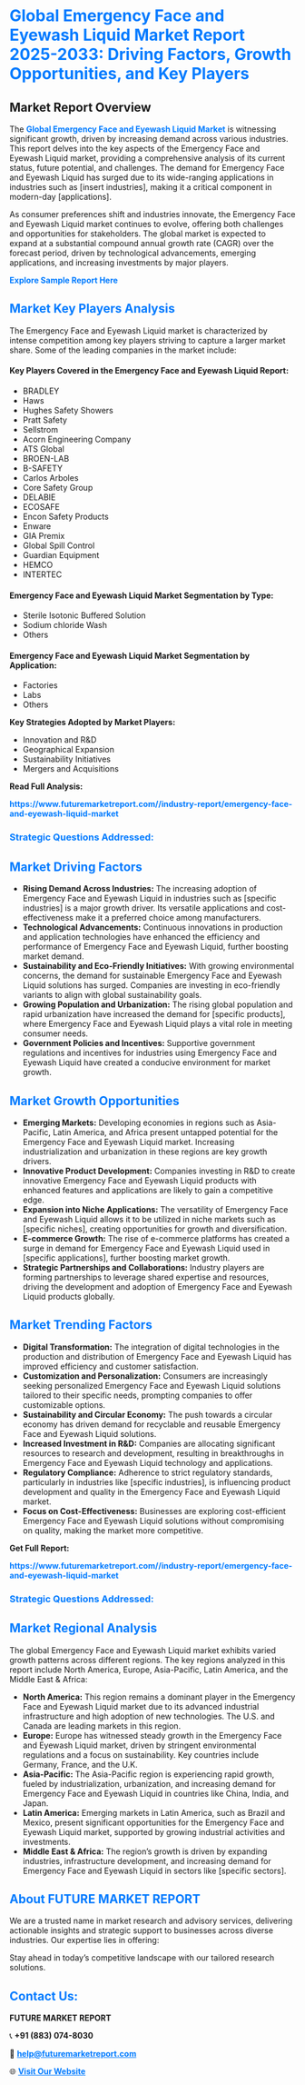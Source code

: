 <h1 style="color: #007BFF;">Global Emergency Face and Eyewash Liquid Market Report 2025-2033: Driving Factors, Growth Opportunities, and Key Players</h1>

<section id="overview">
<h2>Market Report Overview</h2>
<p>The <a href="https://www.futuremarketreport.com//industry-report/emergency-face-and-eyewash-liquid-market" style="color: #007BFF; text-decoration: none;"><strong>Global Emergency Face and Eyewash Liquid Market</strong></a> is witnessing significant growth, driven by increasing demand across various industries. This report delves into the key aspects of the Emergency Face and Eyewash Liquid market, providing a comprehensive analysis of its current status, future potential, and challenges. The demand for Emergency Face and Eyewash Liquid has surged due to its wide-ranging applications in industries such as [insert industries], making it a critical component in modern-day [applications].</p>
<p>As consumer preferences shift and industries innovate, the Emergency Face and Eyewash Liquid market continues to evolve, offering both challenges and opportunities for stakeholders. The global market is expected to expand at a substantial compound annual growth rate (CAGR) over the forecast period, driven by technological advancements, emerging applications, and increasing investments by major players.</p>
</section>

<section id="overview">
<p><a href="https://www.futuremarketreport.com//request-sample/reportId=55923" style="color: #007BFF; text-decoration: none;"><strong>Explore Sample Report Here</strong></a></p>
</section>

<section id="key-players">
<h2 style="color: #007BFF;">Market Key Players Analysis</h2>
<p>The Emergency Face and Eyewash Liquid market is characterized by intense competition among key players striving to capture a larger market share. Some of the leading companies in the market include:</p>
<h4>Key Players Covered in the Emergency Face and Eyewash Liquid Report:</h4>
<ul><li>BRADLEY</li><li>Haws</li><li>Hughes Safety Showers</li><li>Pratt Safety</li><li>Sellstrom</li><li>Acorn Engineering Company</li><li>ATS Global</li><li>BROEN-LAB</li><li>B-SAFETY</li><li>Carlos Arboles</li><li>Core Safety Group</li><li>DELABIE</li><li>ECOSAFE</li><li>Encon Safety Products</li><li>Enware</li><li>GIA Premix</li><li>Global Spill Control</li><li>Guardian Equipment</li><li>HEMCO</li><li>INTERTEC</li></ul>
<h4>Emergency Face and Eyewash Liquid Market Segmentation by Type:</h4>
<ul><li>Sterile Isotonic Buffered Solution</li><li>Sodium chloride Wash</li><li>Others</li></ul>

<h4>Emergency Face and Eyewash Liquid Market Segmentation by Application:</h4>
<ul><li>Factories</li><li>Labs</li><li>Others</li></ul>
<p><strong>Key Strategies Adopted by Market Players:</strong></p>
<ul>
<li>Innovation and R&D</li>
<li>Geographical Expansion</li>
<li>Sustainability Initiatives</li>
<li>Mergers and Acquisitions</li>
</ul>
</section>

<section>
<p><strong>Read Full Analysis: </strong></p><a href="https://www.futuremarketreport.com//industry-report/emergency-face-and-eyewash-liquid-market" style="color: #007BFF; text-decoration: none;"><strong>https://www.futuremarketreport.com//industry-report/emergency-face-and-eyewash-liquid-market</strong></a>
<h3 style="color: #007BFF;">Strategic Questions Addressed:</h3>
</section>

<section id="driving-factors">
<h2 style="color: #007BFF;">Market Driving Factors</h2>
<ul>
<li><strong>Rising Demand Across Industries:</strong> The increasing adoption of Emergency Face and Eyewash Liquid in industries such as [specific industries] is a major growth driver. Its versatile applications and cost-effectiveness make it a preferred choice among manufacturers.</li>
<li><strong>Technological Advancements:</strong> Continuous innovations in production and application technologies have enhanced the efficiency and performance of Emergency Face and Eyewash Liquid, further boosting market demand.</li>
<li><strong>Sustainability and Eco-Friendly Initiatives:</strong> With growing environmental concerns, the demand for sustainable Emergency Face and Eyewash Liquid solutions has surged. Companies are investing in eco-friendly variants to align with global sustainability goals.</li>
<li><strong>Growing Population and Urbanization:</strong> The rising global population and rapid urbanization have increased the demand for [specific products], where Emergency Face and Eyewash Liquid plays a vital role in meeting consumer needs.</li>
<li><strong>Government Policies and Incentives:</strong> Supportive government regulations and incentives for industries using Emergency Face and Eyewash Liquid have created a conducive environment for market growth.</li>
</ul>
</section>

<section id="growth-opportunities">
<h2 style="color: #007BFF;">Market Growth Opportunities</h2>
<ul>
<li><strong>Emerging Markets:</strong> Developing economies in regions such as Asia-Pacific, Latin America, and Africa present untapped potential for the Emergency Face and Eyewash Liquid market. Increasing industrialization and urbanization in these regions are key growth drivers.</li>
<li><strong>Innovative Product Development:</strong> Companies investing in R&D to create innovative Emergency Face and Eyewash Liquid products with enhanced features and applications are likely to gain a competitive edge.</li>
<li><strong>Expansion into Niche Applications:</strong> The versatility of Emergency Face and Eyewash Liquid allows it to be utilized in niche markets such as [specific niches], creating opportunities for growth and diversification.</li>
<li><strong>E-commerce Growth:</strong> The rise of e-commerce platforms has created a surge in demand for Emergency Face and Eyewash Liquid used in [specific applications], further boosting market growth.</li>
<li><strong>Strategic Partnerships and Collaborations:</strong> Industry players are forming partnerships to leverage shared expertise and resources, driving the development and adoption of Emergency Face and Eyewash Liquid products globally.</li>
</ul>
</section>

<section id="trending-factors">
<h2 style="color: #007BFF;">Market Trending Factors</h2>
<ul>
<li><strong>Digital Transformation:</strong> The integration of digital technologies in the production and distribution of Emergency Face and Eyewash Liquid has improved efficiency and customer satisfaction.</li>
<li><strong>Customization and Personalization:</strong> Consumers are increasingly seeking personalized Emergency Face and Eyewash Liquid solutions tailored to their specific needs, prompting companies to offer customizable options.</li>
<li><strong>Sustainability and Circular Economy:</strong> The push towards a circular economy has driven demand for recyclable and reusable Emergency Face and Eyewash Liquid solutions.</li>
<li><strong>Increased Investment in R&D:</strong> Companies are allocating significant resources to research and development, resulting in breakthroughs in Emergency Face and Eyewash Liquid technology and applications.</li>
<li><strong>Regulatory Compliance:</strong> Adherence to strict regulatory standards, particularly in industries like [specific industries], is influencing product development and quality in the Emergency Face and Eyewash Liquid market.</li>
<li><strong>Focus on Cost-Effectiveness:</strong> Businesses are exploring cost-efficient Emergency Face and Eyewash Liquid solutions without compromising on quality, making the market more competitive.</li>
</ul>
</section>

<section>
<p><strong>Get Full Report: </strong></p><a href="https://www.futuremarketreport.com//industry-report/emergency-face-and-eyewash-liquid-market" style="color: #007BFF; text-decoration: none;"><strong>https://www.futuremarketreport.com//industry-report/emergency-face-and-eyewash-liquid-market</strong></a>
<h3 style="color: #007BFF;">Strategic Questions Addressed:</h3>
</section>


<section id="regional-analysis">
<h2 style="color: #007BFF;">Market Regional Analysis</h2>
<p>The global Emergency Face and Eyewash Liquid market exhibits varied growth patterns across different regions. The key regions analyzed in this report include North America, Europe, Asia-Pacific, Latin America, and the Middle East & Africa:</p>
<ul>
<li><strong>North America:</strong> This region remains a dominant player in the Emergency Face and Eyewash Liquid market due to its advanced industrial infrastructure and high adoption of new technologies. The U.S. and Canada are leading markets in this region.</li>
<li><strong>Europe:</strong> Europe has witnessed steady growth in the Emergency Face and Eyewash Liquid market, driven by stringent environmental regulations and a focus on sustainability. Key countries include Germany, France, and the U.K.</li>
<li><strong>Asia-Pacific:</strong> The Asia-Pacific region is experiencing rapid growth, fueled by industrialization, urbanization, and increasing demand for Emergency Face and Eyewash Liquid in countries like China, India, and Japan.</li>
<li><strong>Latin America:</strong> Emerging markets in Latin America, such as Brazil and Mexico, present significant opportunities for the Emergency Face and Eyewash Liquid market, supported by growing industrial activities and investments.</li>
<li><strong>Middle East & Africa:</strong> The region’s growth is driven by expanding industries, infrastructure development, and increasing demand for Emergency Face and Eyewash Liquid in sectors like [specific sectors].</li>
</ul>
</section>

<footer>
<h2 style="color: #007BFF;">About FUTURE MARKET REPORT</h2>
<p>We are a trusted name in market research and advisory services, delivering actionable insights and strategic support to businesses across diverse industries. Our expertise lies in offering:</p>

<p>Stay ahead in today’s competitive landscape with our tailored research solutions.</p>

<h2 style="color: #007BFF;">Contact Us:</h2>
<p><strong>FUTURE MARKET REPORT</strong></p>
<p>📞 <strong>+91 (883) 074-8030</strong></p>
<p>📧 <strong><a href="mailto:help@futuremarketreport.com" style="color: #007BFF;">help@futuremarketreport.com</a></strong></p>
<p>🌐 <strong><a href="https://www.futuremarketreport.com/" style="color: #007BFF;">Visit Our Website</a></strong></p>
</footer>